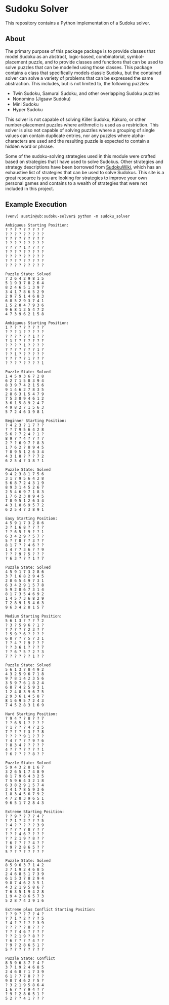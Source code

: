 # Sudoku Solver

This repository contains a Python implementation of a Sudoku solver.

## About

The primary purpose of this package package is to provide classes that model
Sudoku as an abstract, logic-based, combinatorial, symbol-placement puzzle,
and to provide classes and functions that can be used to solve puzzles that
can be modelled using those classes. This package contains a class that
specifically models classic Sudoku, but the contained solver can solve a
variety of problems that can be expressed the same abstraction. This includes,
but is not limited to, the following puzzles:

- Twin Sudoku, Samurai Sudoku, and other overlapping Sudoku puzzles
- Nonomino (Jigsaw Sudoku)
- Mini Sudoku
- Hyper Sudoku

This solver is not capable of solving Killer Sudoku, Kakuro, or other
number-placement puzzles where arithmetic is used as a restriction. This solver
is also not capable of solving puzzles where a grouping of single values can
contain duplicate entries, nor any puzzles where alpha-characters are used
and the resulting puzzle is expected to contain a hidden word or phrase.

Some of the sudoku-solving strategies used in this module were crafted based on
strategies that I have used to solve Sudokus. Other strategies and strategy
descriptions have been borrowed from
[SudokuWiki](https://www.sudokuwiki.org/Getting_Started), which has an
exhaustive list of strategies that can be used to solve Sudokus. This site is a
great resource is you are looking for strategies to improve your own personal
games and contains to a wealth of strategies that were not included in this
project.

## Example Execution

```
(venv) austin@ub:sudoku-solver$ python -m sudoku_solver

Ambiguous Starting Position:
? ? ? ? ? ? ? ? ? 
? ? ? ? ? ? ? ? ? 
? ? ? ? ? ? ? ? ? 
? ? ? ? ? ? ? ? ? 
? ? ? ? 1 ? ? ? ? 
? ? ? ? ? ? ? ? ? 
? ? ? ? ? ? ? ? ? 
? ? ? ? ? ? ? ? ? 
? ? ? ? ? ? ? ? ? 

Puzzle State: Solved
7 3 6 4 2 9 8 1 5 
5 1 9 3 7 8 2 6 4 
8 2 4 6 5 1 3 9 7 
3 4 1 7 8 6 5 2 9 
2 9 7 5 1 4 6 8 3 
6 8 5 2 9 3 7 4 1 
1 5 2 8 4 7 9 3 6 
9 6 8 1 3 5 4 7 2 
4 7 3 9 6 2 1 5 8 

Ambiguous Starting Position:
1 ? ? ? ? ? ? ? ? 
? ? ? 1 ? ? ? ? ? 
? ? ? ? ? ? 1 ? ? 
? 1 ? ? ? ? ? ? ? 
? ? ? ? 1 ? ? ? ? 
? ? ? ? ? ? ? 1 ? 
? ? 1 ? ? ? ? ? ? 
? ? ? ? ? 1 ? ? ? 
? ? ? ? ? ? ? ? 1 

Puzzle State: Solved
1 4 5 9 3 6 7 2 8 
6 2 7 1 5 8 3 9 4 
8 3 9 7 4 2 1 5 6 
9 1 4 6 2 7 8 3 5 
2 8 6 3 1 5 4 7 9 
7 5 3 8 9 4 6 1 2 
3 6 1 5 8 9 2 4 7 
4 9 8 2 7 1 5 6 3 
5 7 2 4 6 3 9 8 1 

Beginner Starting Position:
? 4 2 3 ? 1 7 ? ? 
? ? 7 9 5 6 4 2 8 
5 6 ? 7 2 4 ? 1 ? 
8 9 ? ? 4 ? ? ? 7 
2 ? ? 6 9 7 ? 8 3 
1 7 6 2 ? 8 9 4 5 
? 8 9 5 1 2 6 3 4 
4 3 1 8 ? ? ? 7 2 
6 2 5 4 ? 3 8 ? 1 

Puzzle State: Solved
9 4 2 3 8 1 7 5 6 
3 1 7 9 5 6 4 2 8 
5 6 8 7 2 4 3 1 9 
8 9 3 1 4 5 2 6 7 
2 5 4 6 9 7 1 8 3 
1 7 6 2 3 8 9 4 5 
7 8 9 5 1 2 6 3 4 
4 3 1 8 6 9 5 7 2 
6 2 5 4 7 3 8 9 1 

Easy Starting Position:
4 5 9 1 7 3 2 8 6 
3 ? 1 6 8 ? ? ? ? 
? ? 6 5 ? 9 ? ? 1 
6 3 4 2 9 ? 5 7 ? 
5 ? ? 8 ? ? 3 ? ? 
8 1 7 ? ? 4 6 ? ? 
1 4 ? 7 3 6 ? ? 9 
? ? ? 9 ? 5 ? ? ? 
? 6 3 ? ? ? 1 ? 7 

Puzzle State: Solved
4 5 9 1 7 3 2 8 6 
3 7 1 6 8 2 9 4 5 
2 8 6 5 4 9 7 3 1 
6 3 4 2 9 1 5 7 8 
5 9 2 8 6 7 3 1 4 
8 1 7 3 5 4 6 9 2 
1 4 5 7 3 6 8 2 9 
7 2 8 9 1 5 4 6 3 
9 6 3 4 2 8 1 5 7 

Medium Starting Position:
5 6 1 3 ? ? ? ? 2 
? 3 ? 5 9 6 ? 1 ? 
? 7 ? ? ? 2 3 ? ? 
? 5 9 ? 6 ? ? ? ? 
6 8 ? ? ? 5 ? 3 1 
? ? 4 ? ? 9 ? ? ? 
? ? 3 6 1 ? ? ? 7 
? ? 6 ? 5 ? 2 ? 3 
7 ? ? ? ? ? 1 ? ? 

Puzzle State: Solved
5 6 1 3 7 8 4 9 2 
4 3 2 5 9 6 7 1 8 
9 7 8 1 4 2 3 5 6 
3 5 9 7 6 1 8 2 4 
6 8 7 4 2 5 9 3 1 
1 2 4 8 3 9 6 7 5 
2 9 3 6 1 4 5 8 7 
8 1 6 9 5 7 2 4 3 
7 4 5 2 8 3 1 6 9 

Hard Starting Position:
? 9 4 ? ? 8 ? ? 7 
? ? 6 5 1 ? ? ? ? 
? 1 ? ? ? 4 ? 2 5 
7 ? ? ? ? 3 ? ? 8 
? ? ? ? 9 1 ? 7 ? 
? 4 ? ? ? ? 9 ? 6 
? 8 3 4 ? ? ? ? ? 
4 ? ? ? ? ? ? ? 1 
? 6 ? ? ? ? 8 ? ? 

Puzzle State: Solved
5 9 4 3 2 8 1 6 7 
3 2 6 5 1 7 4 8 9 
8 1 7 9 6 4 3 2 5 
7 5 9 6 4 3 2 1 8 
6 3 8 2 9 1 5 7 4 
2 4 1 7 8 5 9 3 6 
1 8 3 4 5 6 7 9 2 
4 7 2 8 3 9 6 5 1 
9 6 5 1 7 2 8 4 3 

Extreme Starting Position:
? ? 9 ? ? 7 ? 4 ? 
? 7 1 ? 2 ? ? ? 5 
? 4 ? ? ? ? ? 3 9 
? ? ? ? ? 8 ? ? ? 
? ? ? 4 6 ? ? ? ? 
? ? 2 1 9 ? 8 ? ? 
? 6 ? ? ? ? 4 ? ? 
? 9 ? 2 8 6 5 ? ? 
5 ? ? ? ? ? ? ? ? 

Puzzle State: Solved
8 5 9 6 3 7 1 4 2 
3 7 1 9 2 4 6 8 5 
2 4 6 8 5 1 7 3 9 
6 1 5 3 7 8 2 9 4 
9 8 7 4 6 2 3 5 1 
4 3 2 1 9 5 8 6 7 
7 6 3 5 1 9 4 2 8 
1 9 4 2 8 6 5 7 3 
5 2 8 7 4 3 9 1 6 

Extreme plus Conflict Starting Position:
? ? 9 ? ? 7 ? 4 ? 
? 7 1 ? 2 ? ? ? 5 
? 4 ? ? ? ? ? 3 9 
? ? ? ? ? 8 ? ? ? 
? ? ? 4 6 ? ? ? ? 
? ? 2 1 9 ? 8 ? ? 
? 6 ? ? ? ? 4 ? ? 
? 9 ? 2 8 6 5 1 ? 
5 ? ? ? ? ? ? ? ? 

Puzzle State: Conflict
8 5 9 6 3 7 ? 4 ? 
3 7 1 9 2 4 6 8 5 
2 4 6 8 ? 1 7 3 9 
6 1 ? 7 7 8 ? ? ? 
9 8 7 4 6 2 ? 5 ? 
? 3 2 1 9 5 8 6 4 
1 6 ? ? ? 9 4 ? ? 
? 9 ? 2 8 6 5 1 ? 
5 2 ? ? 4 1 ? ? ? 
```
